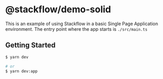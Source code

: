 # @stackflow/demo-solid

This is an example of using Stackflow in a basic Single Page Application environment. The entry point where the app starts is `./src/main.ts`

## Getting Started

```bash
$ yarn dev

# or
$ yarn dev:app
```
